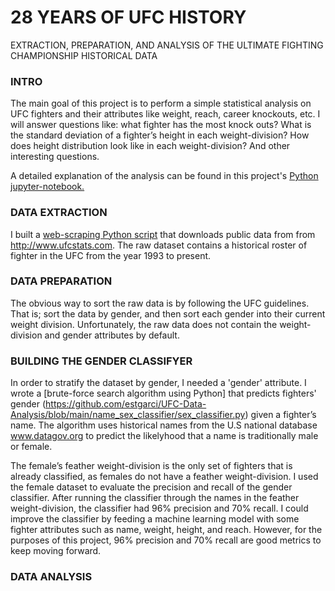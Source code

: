 # 28 YEARS OF UFC HISTORY
EXTRACTION, PREPARATION, AND ANALYSIS OF THE ULTIMATE FIGHTING CHAMPIONSHIP HISTORICAL DATA
### INTRO
The main goal of this project is to perform a simple statistical analysis on UFC fighters and their attributes like weight, reach, career knockouts, etc. I will answer questions like: what fighter has the most knock outs? What is the standard deviation of a fighter’s height in each weight-division? How does height distribution look like in each weight-division? And other interesting questions.

A detailed explanation of the analysis can be found in this project's [Python jupyter-notebook.](https://github.com/estgarci/UFC-Data-Analysis/blob/main/exploratory_analysis.ipynb)
### DATA EXTRACTION
I built a [web-scraping Python script](https://github.com/estgarci/UFC-Data-Analysis/blob/main/data/extraction/extract_fighters.py) that downloads public data from from http://www.ufcstats.com. The raw dataset contains a historical roster of fighter in the UFC from the year 1993 to present.
### DATA PREPARATION
The obvious way to sort the raw data is by following the UFC guidelines. That is; sort the data by gender, and then sort each gender into their current weight division. Unfortunately, the raw data does not contain the weight-division and gender attributes by default.
### BUILDING THE GENDER CLASSIFYER
In order to stratify the dataset by gender, I needed a 'gender' attribute. I wrote a [brute-force search algorithm using Python] that predicts fighters' gender (https://github.com/estgarci/UFC-Data-Analysis/blob/main/name_sex_classifier/sex_classifier.py) given a fighter’s name. The algorithm uses historical names from the U.S national database www.datagov.org to predict the likelyhood that a name is traditionally male or female. 

The female’s feather weight-division is the only set of fighters that is already classified, as females do not have a feather weight-division. I used the female dataset to evaluate the precision and recall of the gender classifier. After running the classifier through the names in the feather weight-division, the classifier had 96% precision and 70% recall. I could improve the classifier by feeding a machine learning model with some fighter attributes such as name, weight, height, and reach. However, for the purposes of this project, 96% precision and 70% recall are good metrics to keep moving forward.
### DATA ANALYSIS

